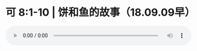 # 可 8:1-10 | 饼和鱼的故事（18.09.09早） 

<audio style="width: 100%;" preload="false" controls controlslist="nodownload"><source src="//cdn.wechat.edu.pl/audio/mp3/old/26496.mp3" type="audio/mpeg">Your browser does not support the audio element.</audio>


